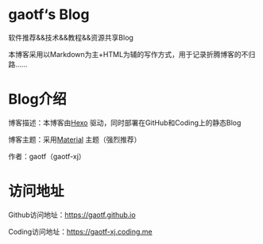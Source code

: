 # gaotf‘s Blog

软件推荐&&技术&&教程&&资源共享Blog

本博客采用以Markdown为主+HTML为辅的写作方式，用于记录折腾博客的不归路……

# Blog介绍

博客描述：本博客由[Hexo](https://hexo.io/) 驱动，同时部署在GitHub和Coding上的静态Blog

博客主题：采用[Material](https://github.com/viosey/hexo-theme-material) 主题（强烈推荐）

作者：gaotf（gaotf-xj）

# 访问地址

Github访问地址：https://gaotf.github.io

Coding访问地址：https://gaotf-xj.coding.me
